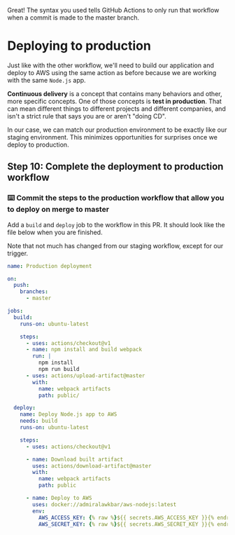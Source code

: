 Great! The syntax you used tells GitHub Actions to only run that workflow when a commit is made to the master branch. 

# Deploying to production

Just like with the other workflow, we'll need to build our application and deploy to AWS using the same action as before because we are working with the same `Node.js` app. 

**Continuous delivery** is a concept that contains many behaviors and other, more specific concepts. One of those concepts is **test in production**. That can mean different things to different projects and different companies, and isn't a strict rule that says you are or aren't "doing CD".

In our case, we can match our production environment to be exactly like our staging environment. This minimizes opportunities for surprises once we deploy to production.

## Step 10: Complete the deployment to production workflow

### :keyboard: Commit the steps to the production workflow that allow you to deploy on merge to master

Add a `build` and `deploy` job to the workflow in this PR. It should look like the file below when you are finished. 

Note that not much has changed from our staging workflow, except for our trigger.

```yml
name: Production deployment

on: 
  push:
    branches:
      - master

jobs:
  build:
    runs-on: ubuntu-latest

    steps:
      - uses: actions/checkout@v1
      - name: npm install and build webpack
        run: |
          npm install
          npm run build
      - uses: actions/upload-artifact@master
        with:
          name: webpack artifacts
          path: public/

  deploy:
    name: Deploy Node.js app to AWS
    needs: build
    runs-on: ubuntu-latest

    steps:
      - uses: actions/checkout@v1

      - name: Download built artifact
        uses: actions/download-artifact@master
        with:
          name: webpack artifacts
          path: public

      - name: Deploy to AWS
        uses: docker://admiralawkbar/aws-nodejs:latest
        env:
          AWS_ACCESS_KEY: {% raw %}${{ secrets.AWS_ACCESS_KEY }}{% endraw %}
          AWS_SECRET_KEY: {% raw %}${{ secrets.AWS_SECRET_KEY }}{% endraw %}
```